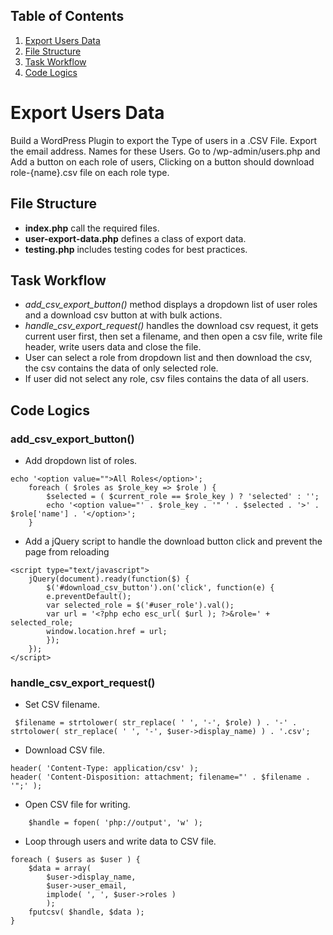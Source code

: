 ## Table of Contents ##
1. [Export Users Data](#export-users-data)
2. [File Structure](#file-structure)
3. [Task Workflow](#task-workflow)
4. [Code Logics](#code-logics)

# Export Users Data #

Build a WordPress Plugin to export the Type of users in a .CSV File.
Export the email address. 
Names for these Users.
Go to /wp-admin/users.php and Add a button on each role of users, Clicking on a button should download role-{name}.csv file on each role type.

## File Structure ##

+ **index.php** call the required files.
+ **user-export-data.php** defines a class of export data.
+ **testing.php** includes testing codes for best practices.

## Task Workflow ##

+ *add_csv_export_button()* method displays a dropdown list of user roles and a download csv button at with bulk actions.
+ *handle_csv_export_request()* handles the download csv request, it gets current user first, then set a filename, and then open a csv file, write file header, write users data and close the file.
+ User can select a role from dropdown list and then download the csv, the csv contains the data of only selected role.
+ If user did not select any role, csv files contains the data of all users.

## Code Logics

### **add_csv_export_button()** ###

+ Add dropdown list of roles.
```
echo '<option value="">All Roles</option>';
    foreach ( $roles as $role_key => $role ) {
        $selected = ( $current_role == $role_key ) ? 'selected' : '';
        echo '<option value="' . $role_key . '" ' . $selected . '>' . $role['name'] . '</option>';
    }
```
+ Add a jQuery script to handle the download button click and prevent the page from reloading
```
<script type="text/javascript">
    jQuery(document).ready(function($) {
        $('#download_csv_button').on('click', function(e) {
        e.preventDefault();
        var selected_role = $('#user_role').val();
        var url = '<?php echo esc_url( $url ); ?>&role=' + selected_role;
        window.location.href = url;
        });
    });
</script>
```
### **handle_csv_export_request()** ###

+ Set CSV filename.
```
 $filename = strtolower( str_replace( ' ', '-', $role) ) . '-' . strtolower( str_replace( ' ', '-', $user->display_name) ) . '.csv';
```
+ Download CSV file.
```
header( 'Content-Type: application/csv' );
header( 'Content-Disposition: attachment; filename="' . $filename . '";' );
```
+ Open CSV file for writing.
```
    $handle = fopen( 'php://output', 'w' );
```
+ Loop through users and write data to CSV file.
```
foreach ( $users as $user ) {
    $data = array(
        $user->display_name,
        $user->user_email,
        implode( ', ', $user->roles )
        );
    fputcsv( $handle, $data );
}
```
